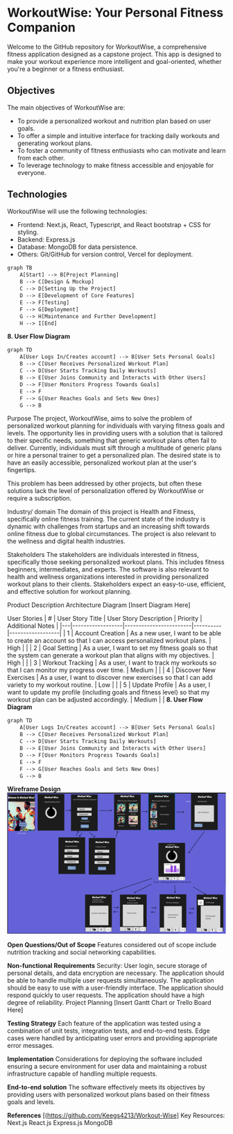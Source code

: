# WorkoutWise: Your Personal Fitness Companion

Welcome to the GitHub repository for WorkoutWise, a comprehensive fitness application designed as a capstone project. This app is designed to make your workout experience more intelligent and goal-oriented, whether you're a beginner or a fitness enthusiast.

## Objectives

The main objectives of WorkoutWise are:

- To provide a personalized workout and nutrition plan based on user goals.
- To offer a simple and intuitive interface for tracking daily workouts and generating workout plans.
- To foster a community of fitness enthusiasts who can motivate and learn from each other.
- To leverage technology to make fitness accessible and enjoyable for everyone.

 
 ## Technologies

WorkoutWise will use the following technologies:

- Frontend: Next.js, React, Typescript, and React bootstrap + CSS for styling.
- Backend: Express.js
- Database: MongoDB for data persistence.
- Others: Git/GitHub for version control, Vercel for deployment.

```mermaid
graph TB
    A[Start] --> B[Project Planning]
    B --> C[Design & Mockup]
    C --> D[Setting Up the Project]
    D --> E[Development of Core Features]
    E --> F[Testing]
    F --> G[Deployment]
    G --> H[Maintenance and Further Development]
    H --> I[End]
```
**8. User Flow Diagram**

```mermaid
graph TD
    A[User Logs In/Creates account] --> B[User Sets Personal Goals]
    B --> C[User Receives Personalized Workout Plan]
    C --> D[User Starts Tracking Daily Workouts]
    B --> E[User Joins Community and Interacts with Other Users]
    D --> F[User Monitors Progress Towards Goals]
    E --> F
    F --> G[User Reaches Goals and Sets New Ones]
    G --> B
```

Purpose
The project, WorkoutWise, aims to solve the problem of personalized workout planning for individuals with varying fitness goals and levels. The opportunity lies in providing users with a solution that is tailored to their specific needs, something that generic workout plans often fail to deliver. Currently, individuals must sift through a multitude of generic plans or hire a personal trainer to get a personalized plan. The desired state is to have an easily accessible, personalized workout plan at the user's fingertips.

This problem has been addressed by other projects, but often these solutions lack the level of personalization offered by WorkoutWise or require a subscription.

Industry/ domain
The domain of this project is Health and Fitness, specifically online fitness training. The current state of the industry is dynamic with challenges from startups and an increasing shift towards online fitness due to global circumstances. The project is also relevant to the wellness and digital health industries.

Stakeholders
The stakeholders are individuals interested in fitness, specifically those seeking personalized workout plans. This includes fitness beginners, intermediates, and experts. The software is also relevant to health and wellness organizations interested in providing personalized workout plans to their clients. Stakeholders expect an easy-to-use, efficient, and effective solution for workout planning.

Product Description
Architecture Diagram
[Insert Diagram Here]

User Stories
| # | User Story Title | User Story Description | Priority | Additional Notes |
|---|------------------|------------------------|----------|------------------|
| 1 | Account Creation | As a new user, I want to be able to create an account so that I can access personalized workout plans. | High | |
| 2 | Goal Setting | As a user, I want to set my fitness goals so that the system can generate a workout plan that aligns with my objectives. | High | |
| 3 | Workout Tracking | As a user, I want to track my workouts so that I can monitor my progress over time. | Medium | |
| 4 | Discover New Exercises | As a user, I want to discover new exercises so that I can add variety to my workout routine. | Low | |
| 5 | Update Profile | As a user, I want to update my profile (including goals and fitness level) so that my workout plan can be adjusted accordingly. | Medium | |
**8. User Flow Diagram**
```mermaid
graph TD
    A[User Logs In/Creates account] --> B[User Sets Personal Goals]
    B --> C[User Receives Personalized Workout Plan]
    C --> D[User Starts Tracking Daily Workouts]
    B --> E[User Joins Community and Interacts with Other Users]
    D --> F[User Monitors Progress Towards Goals]
    E --> F
    F --> G[User Reaches Goals and Sets New Ones]
    G --> B
```

**Wireframe Design**
![Figma design](/Figma.PNG)

**Open Questions/Out of Scope**
Features considered out of scope include nutrition tracking and social networking capabilities.

**Non-functional Requirements**
Security: User login, secure storage of personal details, and data encryption are necessary.
The application should be able to handle multiple user requests simultaneously.
The application should be easy to use with a user-friendly interface.
The application should respond quickly to user requests.
The application should have a high degree of reliability.
Project Planning
[Insert Gantt Chart or Trello Board Here]

**Testing Strategy**
Each feature of the application was tested using a combination of unit tests, integration tests, and end-to-end tests. Edge cases were handled by anticipating user errors and providing appropriate error messages.

**Implementation**
Considerations for deploying the software included ensuring a secure environment for user data and maintaining a robust infrastructure capable of handling multiple requests.

**End-to-end solution**
The software effectively meets its objectives by providing users with personalized workout plans based on their fitness goals and levels.

**References**
[(https://github.com/Keegs4213/Workout-Wise]
Key Resources:
Next.js
React.js
Express.js
MongoDB
